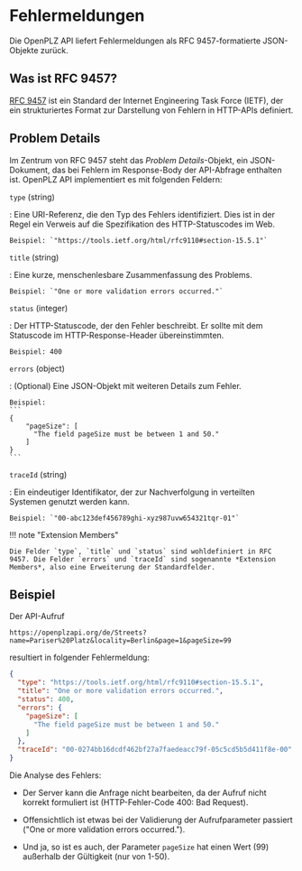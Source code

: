 # Fehlermeldungen

Die OpenPLZ API liefert Fehlermeldungen als RFC 9457-formatierte JSON-Objekte zurück.

## Was ist RFC 9457?

[RFC 9457](https://www.rfc-editor.org/rfc/rfc9457) ist ein Standard der Internet Engineering Task Force (IETF), der ein strukturiertes Format zur Darstellung von Fehlern in HTTP-APIs definiert. 

## Problem Details

Im Zentrum von RFC 9457 steht das *Problem Details*-Objekt, ein JSON-Dokument, das bei Fehlern im Response-Body der API-Abfrage enthalten ist. OpenPLZ API implementiert es mit folgenden Feldern:

`type` (string)

:   Eine URI-Referenz, die den Typ des Fehlers identifiziert. Dies ist in der Regel ein Verweis auf die Spezifikation des HTTP-Statuscodes im Web.

    Beispiel: `"https://tools.ietf.org/html/rfc9110#section-15.5.1"`

`title` (string)

:   Eine kurze, menschenlesbare Zusammenfassung des Problems.

    Beispiel: `"One or more validation errors occurred."`

`status` (integer)

:   Der HTTP-Statuscode, der den Fehler beschreibt. Er sollte mit dem Statuscode im HTTP-Response-Header übereinstimmten.

    Beispiel: 400

`errors` (object)

:   (Optional) Eine JSON-Objekt mit weiteren Details zum Fehler.
   
    Beispiel: 
	```
	{
		"pageSize": [
		  "The field pageSize must be between 1 and 50."
		]
	}
	```

`traceId` (string)

:   Ein eindeutiger Identifikator, der zur Nachverfolgung in verteilten Systemen genutzt werden kann.

    Beispiel: `"00-abc123def456789ghi-xyz987uvw654321tqr-01"`

!!! note "Extension Members"

    Die Felder `type`, `title` und `status` sind wohldefiniert in RFC 9457. Die Felder `errors` und `traceId` sind sogenannte *Extension Members*, also eine Erweiterung der Standardfelder.

## Beispiel

Der API-Aufruf

``` 
https://openplzapi.org/de/Streets?name=Pariser%20Platz&locality=Berlin&page=1&pageSize=99
``` 

resultiert in folgender Fehlermeldung:

``` json
{
  "type": "https://tools.ietf.org/html/rfc9110#section-15.5.1",
  "title": "One or more validation errors occurred.",
  "status": 400,
  "errors": {
    "pageSize": [
      "The field pageSize must be between 1 and 50."
    ]
  },
  "traceId": "00-0274bb16dcdf462bf27a7faedeacc79f-05c5cd5b5d411f8e-00"
}
```

Die Analyse des Fehlers:

+ Der Server kann die Anfrage nicht bearbeiten, da der Aufruf nicht korrekt formuliert ist (HTTP-Fehler-Code 400: Bad Request).

+ Offensichtlich ist etwas bei der Validierung der Aufrufparameter passiert ("One or more validation errors occurred.").

+ Und ja, so ist es auch, der Parameter `pageSize` hat einen Wert (99) außerhalb der Gültigkeit (nur von 1-50).
